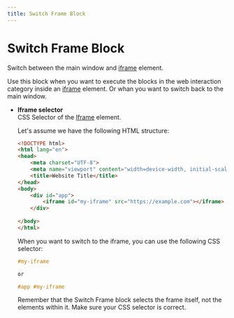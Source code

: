 ```yaml
---
title: Switch Frame Block
---
```


# Switch Frame Block

Switch between the main window and [iframe](https://developer.mozilla.org/en-US/docs/Web/HTML/Element/iframe) element.

Use this block when you want to execute the blocks in the web interaction category inside an [iframe](https://developer.mozilla.org/en-US/docs/Web/HTML/Element/iframe) element. Or whan you want to switch back to the main window.

- **Iframe selector** <br>
	CSS Selector of the [Iframe](https://developer.mozilla.org/en-US/docs/Web/HTML/Element/iframe) element.

	Let's assume we have the following HTML structure:

	```html
	<!DOCTYPE html>
	<html lang="en">
	<head>
		<meta charset="UTF-8">
		<meta name="viewport" content="width=device-width, initial-scale=1.0">
		<title>Website Title</title>
	</head>
	<body>	
		<div id="app">
			<iframe id="my-iframe" src="https://example.com"></iframe>
		</div>
		
	</body>
	</html>
	```

	When you want to switch to the iframe, you can use the following CSS selector:

	```css
	#my-iframe

	or

	#app #my-iframe
	```
	
	Remember that the Switch Frame block selects the frame itself, not the elements within it. Make sure your CSS selector is correct.





<!--@include: ../parts/blocks-interaction-note.md-->